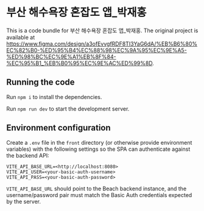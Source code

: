 
  # 부산 해수욕장 혼잡도 앱_박재홍

  This is a code bundle for 부산 해수욕장 혼잡도 앱_박재홍. The original project is available at https://www.figma.com/design/a3ofEvvgfRDF8TI3YaG6dA/%EB%B6%80%EC%82%B0-%ED%95%B4%EC%88%98%EC%9A%95%EC%9E%A5-%ED%98%BC%EC%9E%A1%EB%8F%84-%EC%95%B1_%EB%B0%95%EC%9E%AC%ED%99%8D.

  ## Running the code

Run `npm i` to install the dependencies.

Run `npm run dev` to start the development server.

## Environment configuration

Create a `.env` file in the `front` directory (or otherwise provide environment variables) with the following settings so the SPA can authenticate against the backend API:

```
VITE_API_BASE_URL=<http://localhost:8080>
VITE_API_USER=<your-basic-auth-username>
VITE_API_PASS=<your-basic-auth-password>
```

`VITE_API_BASE_URL` should point to the Beach backend instance, and the username/password pair must match the Basic Auth credentials expected by the server.
  